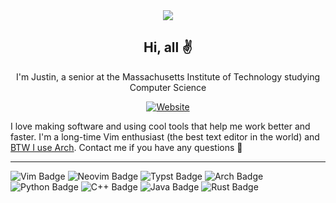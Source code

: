 <div align="center">
  
<img src="https://capsule-render.vercel.app/api?type=waving&height=200&color=0:6096B4,100:BDCDD6&text=dismint&fontAlignY=30&desc=TJHSST%20|%20MIT&descAlignY=50&fontColor=252525">

## Hi, all ✌️

I'm Justin, a senior at the Massachusetts Institute of Technology studying Computer Science

[![Website](https://img.shields.io/badge/WEBSITE-dismint.dev-93BFCF?style=flat&logoSize=auto&labelColor=EEE9DA)](https://www.dismint.dev/)

</div>

I love making software and using cool tools that help me work better and faster. I'm a long-time Vim enthusiast (the best text editor in the world) and [BTW I use Arch](https://knowyourmeme.com/memes/btw-i-use-arch). Contact me if you have any questions 📣
<div align="center" text-align="center" vertical-align="middle" display="table-cell">

<!---
[![](https://github-readme-stats.vercel.app/api?username=dismint&show_icons=true&rank_icon=github&theme=default#gh-light-mode-only)](https://github.com/anuraghazra/github-readme-stats#gh-light-mode-only)
[![](https://github-readme-stats.vercel.app/api?username=dismint&show_icons=true&rank_icon=github&theme=dark#gh-dark-mode-only)](https://github.com/anuraghazra/github-readme-stats#gh-dark-mode-only)

[![](https://github-readme-stats.vercel.app/api/top-langs/?username=dismint\&layout=donut&hide=typst&theme=default#gh-light-mode-only)](https://github.com/anuraghazra/github-readme-stats#gh-light-mode-only)
[![](https://github-readme-stats.vercel.app/api/top-langs/?username=dismint\&layout=donut&hide=typst&theme=dark#gh-dark-mode-only)](https://github.com/anuraghazra/github-readme-stats#gh-dark-mode-only)
-->

</div>

---

![Vim Badge](https://img.shields.io/badge/Vim-b9fbc0?style=flat-square&logo=Vim&logoColor=252525&logoSize=auto)
![Neovim Badge](https://img.shields.io/badge/Neovim-98f5e1?style=flat-square&logo=Neovim&logoColor=252525&logoSize=auto)
![Typst Badge](https://img.shields.io/badge/Typst-8eecf5?style=flat-square&logo=Typst&logoColor=252525&logoSize=auto)
![Arch Badge](https://img.shields.io/badge/Arch%20Linux-8eecf5?style=flat-square&logo=archlinux&logoColor=252525&logoSize=auto)
![Python Badge](https://img.shields.io/badge/Python-90dbf4?style=flat-square&logo=Python&logoColor=252525&logoSize=auto)
![C++ Badge](https://img.shields.io/badge/C%2B%2B-a3c4f3?style=flat-square&logo=C%2B%2B&logoColor=252525&logoSize=auto)
![Java Badge](https://img.shields.io/badge/Java-ffcfd2?style=flat-square&logo=CoffeeScript&logoColor=252525&logoSize=auto)
![Rust Badge](https://img.shields.io/badge/Rust-fde4cf?style=flat-square&logo=Rust&logoColor=252525&logoSize=auto)

<!---
colors:

fbf8cc: yellow
fde4cf: orange
ffcfd2: red
f1c0e8: pink
cfbaf0: purple
a3c4f3: blue
90dbf4: teal
8eecf5: cyan
98f5e1: mint
b9fbc0: green
-->
